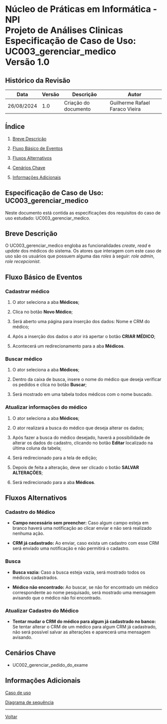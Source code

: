 # Núcleo de Práticas em Informática - NPI </br> Projeto de Análises Clinicas </br> Especificação de Caso de Uso: UC003_gerenciar_medico </br> Versão 1.0

## Histórico da Revisão

| Data | Versão | Descrição | Autor |
| ---- | ------ | --------- | ----- |
| 26/08/2024 | 1.0 | Criação do documento | Guilherme Rafael Faraco Vieira |

## Índice

1. [Breve Descrição](#breve-descrição)

2. [Fluxo Básico de Eventos](#fluxo-básico-de-eventos)

3. [Fluxos Alternativos](#fluxos-alternativos)

4. [Cenários Chave](#cenários-chave)

5. [Informações Adicionais](#informações-adicionais)

## Especificação de Caso de Uso: UC003_gerenciar_medico

Neste documento está contida as especificações dos requisitos do caso de uso estudado: UC003_gerenciar_medico.

## Breve Descrição

O UC003_gerenciar_medico engloba as funcionalidades *create*, *read* e *update* dos médicos do sistema. Os atores que interagem com este caso de uso são os usuários que possuem alguma das *roles* à seguir: *role admin*, *role recepcionist*.

## Fluxo Básico de Eventos

### **Cadastrar médico**

1. O ator seleciona a aba **Médicos**;

2. Clica no botão **Novo Médico**;

3. Será aberto uma página para inserção dos dados: Nome e CRM do médico;

4. Após a inserção dos dados o ator irá apertar o botão **CRIAR MÉDICO**;

5. Acontecerá um redirecionamento para a aba **Médicos**.

### **Buscar médico**

1. O ator seleciona a aba **Médicos**;

2. Dentro da caixa de busca, insere o nome do médico que deseja verificar os pedidos e clica no botão **Buscar**;

3. Será mostrado em uma tabela todos médicos com o nome buscado.
  
### **Atualizar informações do médico**

 1. O ator seleciona a aba **Médicos**;

 2. O ator realizará a busca do médico que deseja alterar os dados;

 3. Após fazer a busca do médico desejado, haverá a possibilidade de alterar os dados do cadastro, clicando no botão **Editar** localizado na última coluna da tabela;

 4. Será redirecionado para a tela de edição;

 5. Depois de feita a alteração, deve ser clicado o botão **SALVAR ALTERAÇÕES**;

 6. Será redirecionado para a aba **Médicos**.

## Fluxos Alternativos

### Cadastro do Médico
  
- **Campo necessário sem preencher:** Caso algum campo esteja em branco haverá uma notificação ao clicar enviar e não será realizado nenhuma ação.

- **CRM já cadastrado:** Ao enviar, caso exista um cadastro com esse CRM será enviado uma notificação e não permitirá o cadastro.

### Busca

- **Busca vazia:** Caso a busca esteja vazia, será mostrado todos os médicos cadastrados.

- **Médico não encontrado:** Ao buscar, se não for encontrado um médico correspondente ao nome pesquisado, será mostrado uma mensagem avisando que o médico não foi encontrado.

### Atualizar Cadastro do Médico

- **Tentar mudar o CRM do médico para algum já cadastrado no banco:** Se tentar alterar o CRM de um médico para algum CRM já cadastrado, não será possível salvar as alterações e aparecerá uma mensagem avisando.

## Cenários Chave

- UC002_gerenciar_pedido_do_exame

## Informações Adicionais

[Caso de uso](../caso_de_uso.md)

[Diagrama de sequência](../diagramas_de_sequencia/UC003_gerenciar_medico.md)

---

[Voltar](README.md)
